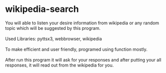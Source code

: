 # wikipedia-search
You will able to listen your desire information from wikipedia or any random topic which will be suggested by this program. \
\
Used Libraries: pyttsx3, webbrowser, wikipedia\
\
To make efficient and user friendly, programed using function mostly.\
\
After run this program it will ask for your responses and after putting your all responses, it will read out from the wikipedia for you.
